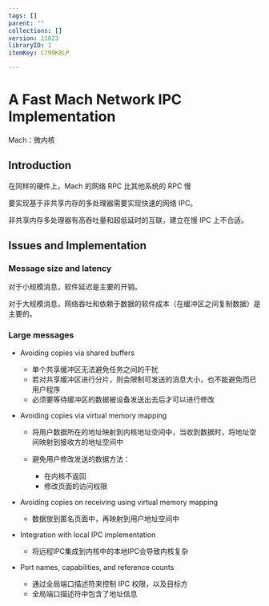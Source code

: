 ```yaml
---
tags: []
parent: ""
collections: []
version: 11823
libraryID: 1
itemKey: C799K8LP

---
```

# A Fast Mach Network IPC Implementation

Mach：微内核

## Introduction

在同样的硬件上，Mach 的网络 RPC 比其他系统的 RPC 慢

要实现基于非共享内存的多处理器需要实现快速的网络 IPC。

非共享内存多处理器有高吞吐量和超低延时的互联，建立在慢 IPC 上不合适。

## Issues and Implementation

### Message size and latency

对于小规模消息，软件延迟是主要的开销。

对于大规模消息，网络吞吐和依赖于数据的软件成本（在缓冲区之间复制数据）是主要的。

### Large messages

*   Avoiding copies via shared buffers

    *   单个共享缓冲区无法避免任务之间的干扰
    *   若对共享缓冲区进行分片，则会限制可发送的消息大小，也不能避免而已用户程序
    *   必须要等待缓冲区的数据被设备发送出去后才可以进行修改

*   Avoiding copies via virtual memory mapping

    *   将用户数据所在的地址映射到内核地址空间中，当收到数据时，将地址空间映射到接收方的地址空间中

    *   避免用户修改发送的数据方法：

        *   在内核不返回
        *   修改页面的访问权限

*   Avoiding copies on receiving using virtual memory mapping

    *   数据放到匿名页面中，再映射到用户地址空间中

*   Integration with local IPC implementation

    *   将远程IPC集成到内核中的本地IPC会导致内核复杂

*   Port names, capabilities, and reference counts

    *   通过全局端口描述符来控制 IPC 权限，以及目标方
    *   全局端口描述符中包含了地址信息
